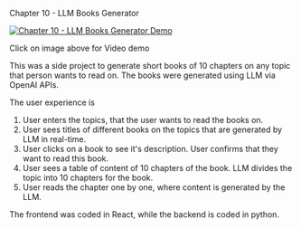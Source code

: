 Chapter 10 - LLM Books Generator

[![Chapter 10 - LLM Books Generator Demo](https://img.youtube.com/vi/h1nKOCWFg4E/0.jpg)](https://www.youtube.com/watch?v=h1nKOCWFg4E)


Click on image above for Video demo

This was a side project to generate short books of 10 chapters on any topic that person wants to read on. The books were generated using LLM via OpenAI APIs. 

The user experience is 
1. User enters the topics, that the user wants to read the books on.
2. User sees titles of different books on the topics that are generated by LLM in real-time.
3. User clicks on a book to see it's description. User confirms that they want to read this book.
4. User sees a table of content of 10 chapters of the book. LLM divides the topic into 10 chapters for the book.
5. User reads the chapter one by one, where content is generated by the LLM.


The frontend was coded in React, while the backend is coded in python.
